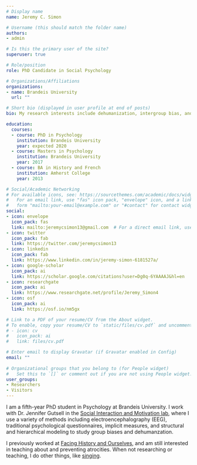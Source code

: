 ```yaml
---
# Display name
name: Jeremy C. Simon

# Username (this should match the folder name)
authors:
- admin

# Is this the primary user of the site?
superuser: true

# Role/position
role: PhD Candidate in Social Psychology

# Organizations/Affiliations
organizations:
- name: Brandeis University
  url: ""

# Short bio (displayed in user profile at end of posts)
bio: My research interests include dehumanization, intergroup bias, and neural synchrony.

education:
  courses:
  - course: PhD in Psychology
    institution: Brandeis University
    year: expected 2020
  - course: Masters in Psychology
    institution: Brandeis University
    year: 2017
  - course: BA in History and French
    institution: Amherst College
    year: 2013

# Social/Academic Networking
# For available icons, see: https://sourcethemes.com/academic/docs/widgets/#icons
#   For an email link, use "fas" icon pack, "envelope" icon, and a link in the
#   form "mailto:your-email@example.com" or "#contact" for contact widget.
social:
- icon: envelope
  icon_pack: fas
  link: mailto:jeremycsimon13@gmail.com  # For a direct email link, use "mailto:test@example.org".
- icon: twitter
  icon_pack: fab
  link: https://twitter.com/jeremycsimon13
- icon: linkedin
  icon_pack: fab
  link: https://www.linkedin.com/in/jeremy-simon-6181527a/
- icon: google-scholar
  icon_pack: ai
  link: https://scholar.google.com/citations?user=Dg0q-6YAAAAJ&hl=en
- icon: researchgate
  icon_pack: ai
  link: https://www.researchgate.net/profile/Jeremy_Simon4
- icon: osf
  icon_pack: ai
  link: https://osf.io/nm5gx

# Link to a PDF of your resume/CV from the About widget.
# To enable, copy your resume/CV to `static/files/cv.pdf` and uncomment the lines below.  
# - icon: cv
#   icon_pack: ai
#   link: files/cv.pdf

# Enter email to display Gravatar (if Gravatar enabled in Config)
email: ""
  
# Organizational groups that you belong to (for People widget)
#   Set this to `[]` or comment out if you are not using People widget.  
user_groups:
- Researchers
- Visitors
---
```


I am a fifth-year PhD student in Psychology at Brandeis University. I work with Dr. Jennifer Gutsell in the [Social Interaction and Motivation lab](https://www.brandeis.edu/psychology/gutsell/), where I use a variety of methods including electroencephalography (EEG), traditional psychological questionnaires, implicit measures, and structural and hierarchical modeling to study group biases and dehumanzation.  
  
I previously worked at [Facing History and Ourselves](https://www.facinghistory.org), and am still interested in teaching about and preventing atrocities. When not researching or teaching, I do other things, like [singing](https://www.youtube.com/user/HarvardVoiceLab).

